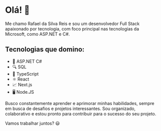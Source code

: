 <!DOCTYPE html>
<html lang="pt-br">
<head>
  <meta charset="UTF-8">
  <meta name="viewport" content="width=device-width, initial-scale=1.0">
<body>
  <h1>Olá! 👋</h1>
  <p>Me chamo Rafael da Silva Reis e sou um desenvolvedor Full Stack apaixonado por tecnologia, com foco principal nas tecnologias da Microsoft, como ASP.NET e C#.</p>
  <h2>Tecnologias que domino:</h2>
  <ul>
    <li>🎯 ASP.NET C#</li>
    <li>🔍 SQL</li>
    <li>🚀 TypeScript</li>
    <li>⚛️ React</li>
    <li>📈 Next.js</li>
    <li>🖥️ Node.JS</li>
  </ul>
  <p>Busco constantemente aprender e aprimorar minhas habilidades, sempre em busca de desafios e projetos interessantes. Sou organizado, colaborativo e estou pronto para contribuir para o sucesso do seu projeto.</p>
  <p>Vamos trabalhar juntos? 😃</p>
</body>
</html>
